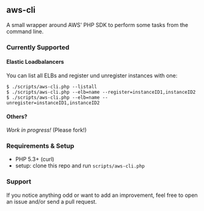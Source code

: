## aws-cli

A small wrapper around AWS' PHP SDK to perform some tasks from the command line.

### Currently Supported

#### Elastic Loadbalancers

You can list all ELBs and register und unregister instances with one:

    $ ./scripts/aws-cli.php --listall
    $ ./scripts/aws-cli.php --elb=name --register=instanceID1,instanceID2
    $ ./scripts/aws-cli.php --elb=name --unregister=instanceID1,instanceID2

#### Others?

_Work in progress!_ (Please fork!)

### Requirements & Setup

 * PHP 5.3+ (curl)
 * setup: clone this repo and run `scripts/aws-cli.php`

### Support

If you notice anything odd or want to add an improvement, feel free to open an issue and/or send a pull request.
